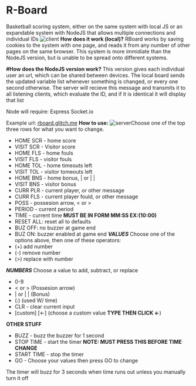 
# R-Board
Basketball scoring system, either on the same system with local JS or an expandable system with NodeJS that allows multiple connections and individual IDs
![client](https://cdn.glitch.global/a592784b-3ddd-43ed-a2ed-5db7ac3ffeda/client.png?v=1679023615461)
**How does it work (local)?**
RBoard works by saving cookies to the system with one page, and reads it from any number of other pages on the same browser. This system is more immidiate than the NodeJS version, but is unable to be spread onto different systems.

**#How does the NodeJS version work?**
This version gives each individual user an url, which can be shared between devices. The local board sends the updated variable list whenever something is changed, or every one second otherwise. The server will recieve this message and transmits it to all listening clients, which evaluate the ID, and if it is identical it will display that list

Node will require:
Express
Socket.io

Example url: [rboard.glitch.me](rboard.glitch.me)
**How to use:**
![server](https://cdn.glitch.global/a592784b-3ddd-43ed-a2ed-5db7ac3ffeda/server.png?v=1679023616975)Choose one of the top three rows for what you want to change.

 - HOME SCR - home score
 - VISIT SCR - Visitor score
 - HOME FLS - home fouls
 - VISIT FLS - visitor fouls
 - HOME TOL - home timeouts left
 - VISIT TOL - visitor tomeouts left
 - HOME BNS - home bonus, | or | |
 - VISIT BNS - visitor bonus
 - CURR PLR - current player, or other message
 - CURR FLS - current player fould, or other message
 - POSS - possesion arrow, < or >
 - PERIOD - current period
 - TIME - current time **MUST BE IN FORM MM:SS  EX:(10:00)**
 - RESET ALL: reset all to defaults
 - BUZ OFF: no buzzer at game end
 - BUZ ON: buzzer enabled at game end
 ***VALUES***
 Choose one of the options above, then one of these operators:
 -  (+) add number
 -  (-) remove number
 -  (>) replace with number
 
 ***NUMBERS***
 Choose a value to add, subtract, or replace
 
 - 0-9
 - < or > (Possesion arrow)
 - | or | | (Bonus)
 - (:) (used W/ time)
 - CLR - clear current input
 - [custom] [<-] (choose a custom value **TYPE THEN CLICK <-**)
 
**OTHER STUFF**
- BUZZ - buzz the buzzer for 1 second
- STOP TIME - start the timer **NOTE: MUST PRESS THIS BEFORE TIME CHANGE**
- START TIME - stop the timer
- GO - Choose your values then press GO to change

The timer will buzz for 3 seconds when time runs out unless you manually turn it off
